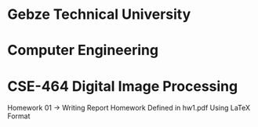 # Gebze Technical University
# Computer Engineering
# CSE-464 Digital Image Processing

Homework 01 -> Writing Report Homework Defined in hw1.pdf Using LaTeX Format
